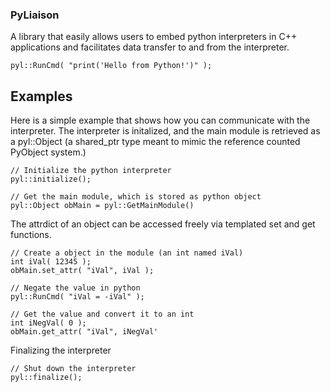 ### PyLiaison

A library that easily allows users to embed python interpreters in C++ applications and facilitates data transfer to and from the interpreter.

`pyl::RunCmd( "print('Hello from Python!')" );`

## Examples

Here is a simple example that shows how you can communicate with the interpreter. The interpreter is initalized, and the main module is retrieved as a pyl::Object (a shared_ptr type meant to mimic the reference counted PyObject system.) 

    // Initialize the python interpreter
    pyl::initialize();

    // Get the main module, which is stored as python object
    pyl::Object obMain = pyl::GetMainModule()

The attrdict of an object can be accessed freely via templated set and get functions.

    // Create a object in the module (an int named iVal)
    int iVal( 12345 );
    obMain.set_attr( "iVal", iVal );

    // Negate the value in python
    pyl::RunCmd( "iVal = -iVal" );

    // Get the value and convert it to an int
    int iNegVal( 0 );
    obMain.get_attr( "iVal", iNegVal'

Finalizing the interpreter

    // Shut down the interpreter
    pyl::finalize();

